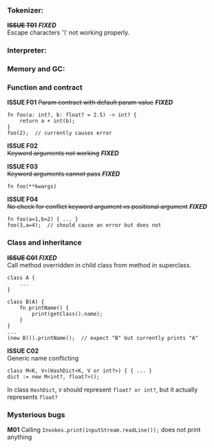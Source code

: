 ### Tokenizer:

~~**ISSUE T01**~~ **_FIXED_** \
Escape characters '\\' not working properly.

### Interpreter:

### Memory and GC:

### Function and contract

**ISSUE F01**
~~Param contract with default param value~~ **_FIXED_**
```
fn foo(a: int?, b: float? = 2.5) -> int? {
    return a + int(b);
}
foo(2);  // currently causes error
```

**ISSUE F02** \
~~Keyword arguments not working~~ **_FIXED_**

**ISSUE F03** \
~~Keyword arguments cannot pass~~ **_FIXED_**
```
fn foo(**kwargs)
```

**ISSUE F04** \
~~No check for conflict keyword argument vs positional argument~~ **_FIXED_**
```
fn foo(a=1,b=2) { ... }
foo(3,a=4);  // should cause an error but does not
```

### Class and inheritance

~~**ISSUE C01**~~ **_FIXED_** \
Call method overridden in child class from method in superclass.
```
class A {
    ...
}

class B(A) {
    fn printName() {
        print(getClass().name);
    }
}
...
(new B()).printName();  // expect "B" but currently prints "A"

```

**ISSUE C02** \
Generic name conflicting
```
class M<K, V>(HashDict<K, V or int?>) { { ... }
dict := new M<int?, float?>();
```
In class `HashDict`, `V` should represent `float? or int?`, but it actually represents `float?`

### Mysterious bugs

**M01**
Calling `Invokes.print(inputStream.readLine());` does not print anything
